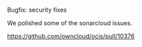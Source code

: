 Bugfix: security fixes

We polished some of the sonarcloud issues.

https://github.com/owncloud/ocis/pull/10376
